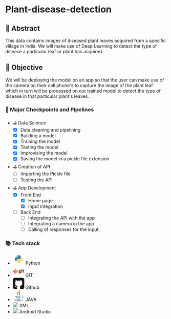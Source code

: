 # Plant-disease-detection

## 📄 Abstract
This data contains images of diseased plant leaves acquired from a specific village in India. 
We will make use of Deep Learning to detect the type of disease a particular leaf or plant has acquired.

## 🎯 Objective 
We will be deploying the model on an app so that the user can make use of the camera on their cell phone's to capture the image of the plant leaf which in turn will be processed on our trained model to detect the type of disease in that particular plant's leaves.

### 📍 Major Checkpoints and Pipelines 
- ⛳ Data Science
   - [x] Data cleaning and pipelining
   - [x] Building a model
   - [x] Training the model
   - [x] Testing the model
   - [x] Improvising the model
   - [x] Saving the model in a pickle file extension
- ⛳ Creation of API
   - [ ] Importing the Pickle file
   - [ ] Testing the API
- ⛳ App Development
   - [x] Front End
      - [x] Home page
      - [x] Input integration
   - [ ] Back End
      - [ ] Integrating the API with the app
      - [ ] Integrating a camera in the app
      - [ ] Calling of responses for the input.

### 📚 Tech stack
- <code><img height="35" src="https://raw.githubusercontent.com/github/explore/80688e429a7d4ef2fca1e82350fe8e3517d3494d/topics/python/python.png"></code> Python
- <code><img height="35" src="https://raw.githubusercontent.com/github/explore/80688e429a7d4ef2fca1e82350fe8e3517d3494d/topics/git/git.png"></code> GIT
- <code><img height="35" src="https://github.com/edent/SuperTinyIcons/blob/master/images/svg/github.svg"></code> Github
- <code><img height="35" src="https://raw.githubusercontent.com/github/explore/80688e429a7d4ef2fca1e82350fe8e3517d3494d/topics/java/java.png"></code> JAVA
- <code><img height="35" src="https://png.pngtree.com/element_our/png_detail/20181227/xml-vector-icon-png_287418.jpg"></code> XML
- <code><img height="35" src="https://www.kindpng.com/picc/m/25-255595_icon-android-studio-logo-hd-png-download.png"></code> Android Studio

